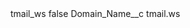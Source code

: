 <?xml version="1.0" encoding="UTF-8"?>
<CustomMetadata xmlns="http://soap.sforce.com/2006/04/metadata" xmlns:xsi="http://www.w3.org/2001/XMLSchema-instance" xmlns:xsd="http://www.w3.org/2001/XMLSchema">
    <label>tmail_ws</label>
    <protected>false</protected>
    <values>
        <field>Domain_Name__c</field>
        <value xsi:type="xsd:string">tmail.ws</value>
    </values>
</CustomMetadata>
